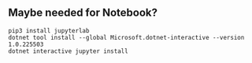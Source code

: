 ## Maybe needed for Notebook?

```
pip3 install jupyterlab
dotnet tool install --global Microsoft.dotnet-interactive --version 1.0.225503
dotnet interactive jupyter install
```
